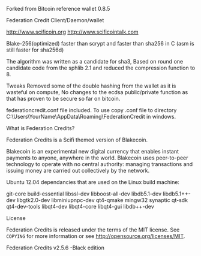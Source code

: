 Forked from Bitcoin reference wallet 0.8.5

Federation Credit Client/Daemon/wallet

http://www.scificoin.org
http://www.scificointalk.com

Blake-256(optimized) faster than scrypt and faster than sha256 in C (asm is still faster for sha256d)

The algorithm was written as a candidate for sha3, Based on round one candidate code from the sphlib 2.1 and reduced the compression function to 8.

Tweaks Removed some of the double hashing from the wallet as it is wasteful on compute, No changes to the ecdsa public/private function as that has proven to be secure so far on bitcoin.

federationcredit.conf file included. To use copy .conf file to directory C:\Users\YourName\AppData\Roaming\FederationCredit in windows.

What is Federation Credits?

Federation Credits is a Scifi themed version of Blakecoin.

Blakecoin is an experimental new digital currency that enables instant payments to
anyone, anywhere in the world. Blakecoin uses peer-to-peer technology to operate
with no central authority: managing transactions and issuing money are carried
out collectively by the network.

Ubuntu 12.04 dependancies that are used on the Linux build machine:

git-core build-essential libssl-dev libboost-all-dev libdb5.1-dev libdb5.1++-dev libgtk2.0-dev libminiupnpc-dev qt4-qmake mingw32 synaptic qt-sdk qt4-dev-tools libqt4-dev libqt4-core libqt4-gui libdb++-dev


License

Federation Credits is released under the terms of the MIT license. See `COPYING` for more
information or see http://opensource.org/licenses/MIT.

Federation Credits v2.5.6 -Black edition

